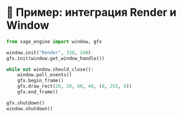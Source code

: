 # 📘 Пример: интеграция Render и Window

```python
from sage_engine import window, gfx

window.init("Render", 320, 240)
gfx.init(window.get_window_handle())

while not window.should_close():
    window.poll_events()
    gfx.begin_frame()
    gfx.draw_rect(20, 20, 60, 40, (0, 255, 0))
    gfx.end_frame()

gfx.shutdown()
window.shutdown()
```
